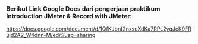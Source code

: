 ### Berikut Link Google Docs dari pengerjaan praktikum Introduction JMeter & Record with JMeter:
https://docs.google.com/document/d/1QfKJbnf2nxsuXdKa7RPL2ygJcK9FRujd2A2_W4dnn-M/edit?usp=sharing